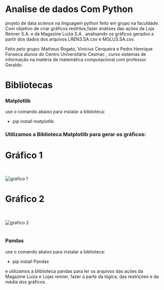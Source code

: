 # Analise de dados Com Python

projeto de data science na linguagem python feito em grupo na faculdade.
Com objetivo de criar gráficos restritos,fazer análises das ações da Loja Renner S.A. 
e da Magazine Luiza S.A , analisando os gráficos gerados a partir dos dados dos arquivos
LREN3.SA.csv e MGLU3.SA.csv.

Feito pelo grupo: Matheus Rogato, Vinicius Cerqueira e Pedro Henrique Fonseca
alunos do Centro Universitário Cesmac , curso sistemas de informação  na matéria de matemática computacional
com professor Geraldo.

# Bibliotecas

### Matplotlib

 use o comando abaixo para instalar a biblioteca: <br>
  - pip install matplotlib


### Utilizamos a Biblioteca  Matplotlib para gerar os gráficos:

  # Gráfico 1

  <div><br>
 
   ![grafico 1](https://github.com/MatRogax/Analise_de_dados/assets/105300337/67ce23d2-2540-4c08-adfc-bf92f8302bc9)

 </div>

  # Gráfico 2

  <div><br>
    
   ![grafico 2 ](https://github.com/MatRogax/Analise_de_dados/assets/105300337/74a2ea65-d593-488a-ae38-74e55b898b6c)


 </div>
 
 #

 ### Pandas
 
  use o comando abaixo para instalar a biblioteca: <br>
  - pip install Pandas

 e utilizamos a bliblioteca pandas para ler os arquivos das ações da Magazine Luiza e Lojas renner, fazer a parte da lógica, das restrições 
 e da média dos gráficos.
